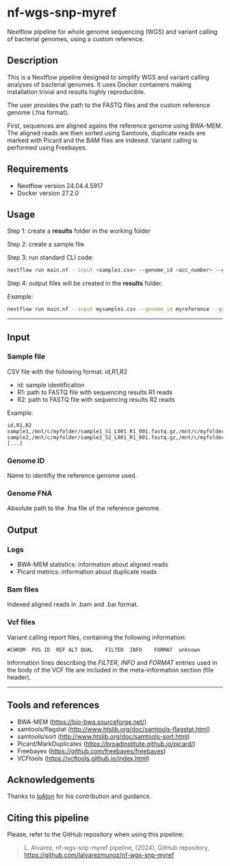 # nf-wgs-snp-myref
Nextflow pipeline for whole genome sequencing (WGS) and variant calling of bacterial genomes, using a custom reference.


## Description

This is a Nextflow pipeline designed to simplify WGS and variant calling analyses of bacterial genomes. It uses Docker containers making installation trivial and results highly reproducible.

The user provides the path to the FASTQ files and the custom reference genome (.fna format).

First, sequences are aligned agains the reference genome using BWA-MEM. The aligned reads are then sorted using Samtools, duplicate reads are marked with Picard and the BAM files are indexed. Variant calling is performed using Freebayes.


## Requirements

- Nextflow version 24.04.4.5917
- Docker version 27.2.0


## Usage

Step 1: create a **results** folder in the working folder

Step 2: create a sample file

Step 3: run standard CLI code:

```bash
nextflow run main.nf --input <samples.csv> --genome_id <acc_number> --genome_fna <path_to_fna_file> --profile prod -resume
```

Step 4: output files will be created in the **results** folder.

*Example:*

```bash
nextflow run main.nf --input mysamples.csv --genome_id myreference --genome_fna </myfolder1/myreferencesfolder/refrence.fna --profile prod -resume
```

---

## Input

### Sample file

CSV file with the following format:
id,R1,R2

- id: sample identification
- R1: path to FASTQ file with sequencing results R1 reads
- R2: path to FASTQ file with sequencing results R2 reads

Example:

```
id,R1,R2
sample1,/mnt/c/myfolder/sample1_S1_L001_R1_001.fastq.gz,/mnt/c/myfolder/sample1_S1_L001_R2_001.fastq.gz
sample2,/mnt/c/myfolder/sample2_S2_L001_R1_001.fastq.gz,/mnt/c/myfolder/sample2_S2_L001_R2_001.fastq.gz
[...]
```

### Genome ID

Name to identifiy the reference genome used.

### Genome FNA

Absolute path to the .fna file of the reference genome.


## Output

### Logs

- BWA-MEM statistics: information about aligned reads
- Picard metrics: information about duplicate reads

### Bam files

Indexed aligned reads in .bam and .bai format.

### Vcf files

Variant calling report files, containing the following information:

```
#CHROM	POS	ID	REF	ALT	QUAL    FILTER	INFO	FORMAT	unknown
```

Information lines describing the *FILTER*, *INFO* and *FORMAT* entries used in the body of the VCF file are included in the meta-information section (file header).


---

## Tools and references

- BWA-MEM (https://bio-bwa.sourceforge.net/)
- samtools/flagstat (http://www.htslib.org/doc/samtools-flagstat.html)
- samtools/sort (http://www.htslib.org/doc/samtools-sort.html)
- Picard/MarkDuplicates (https://broadinstitute.github.io/picard/)
- Freebayes (https://github.com/freebayes/freebayes)
- VCFtools (https://vcftools.github.io/index.html)


## Acknowledgements

Thanks to [loAlon](https://github.com/loalon) for his contribution and guidance.


## Citing this pipeline

Please, refer to the GitHub repository when using this pipeline:

> L. Alvarez, nf-wgs-snp-myref pipeline, (2024), GitHub repository, https://github.com/lalvarezmunoz/nf-wgs-snp-myref

